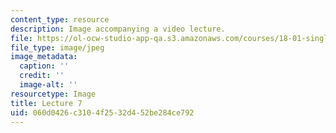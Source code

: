 ```yaml
---
content_type: resource
description: Image accompanying a video lecture.
file: https://ol-ocw-studio-app-qa.s3.amazonaws.com/courses/18-01-single-variable-calculus-fall-2006/060d0426c3104f2532d452be284ce792_lec07.jpg
file_type: image/jpeg
image_metadata:
  caption: ''
  credit: ''
  image-alt: ''
resourcetype: Image
title: Lecture 7
uid: 060d0426-c310-4f25-32d4-52be284ce792
---
```

